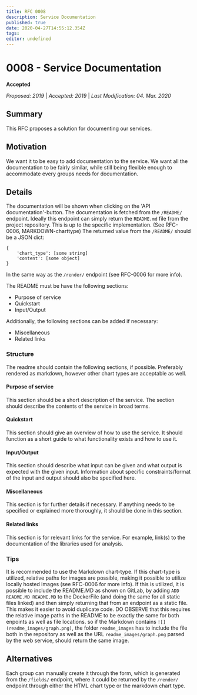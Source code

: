 ```yaml
---
title: RFC 0008
description: Service Documentation
published: true
date: 2020-04-27T14:55:12.354Z
tags: 
editor: undefined
---
```


# 0008 - Service Documentation
**Accepted** 

*Proposed: 2019* | *Accepted: 2019* | *Last Modification: 04. Mar. 2020*

## Summary
This RFC proposes a solution for documenting our services.

## Motivation
We want it to be easy to add documentation to the service.
We want all the documentation to be fairly similar, while still being flexible enough to accommodate every groups needs for documentation.

## Details
The documentation will be shown when clicking on the 'API documentation'-button.
The documentation is fetched from the `/README/` endpoint. Ideally this endpoint can simply return the `README.md` file from the project repository. This is up to the specific implementation. (See RFC-0006, MARKDOWN-charttype)
The returned value from the `/README/` should be a JSON dict:

	{
		'chart_type': [some string]
		'content': [some object]
	}

In the same way as the `/render/` endpoint (see RFC-0006 for more info).

The README must be have the following sections:
- Purpose of service
- Quickstart
- Input/Output

Additionally, the following sections can be added if necessary:
- Miscellaneous
- Related links

### Structure
The readme should contain the following sections, if possible. Preferably rendered as markdown, however other chart types are acceptable as well.

#### Purpose of service
This section should be a short description of the service.
The section should describe the contents of the service in broad terms.

#### Quickstart
This section should give an overview of how to use the service.
It should function as a short guide to what functionality exists and how to use it.

#### Input/Output
This section should describe what input can be given and what output is expected with the given input.
Information about specific constraints/format of the input and output should also be specified here.

#### Miscellaneous
This section is for further details if necessary.
If anything needs to be specified or explained more thoroughly, it should be done in this section.

#### Related links
This section is for relevant links for the service.
For example, link(s) to the documentation of the libraries used for analysis.

### Tips
It is recommended to use the Markdown chart-type. 
If this chart-type is utilized, relative paths for images are possible, making it possible to utilize locally hosted images (see RFC-0006 for more info). 
If this is utilized, it is possible to include the README.MD as shown on GitLab, by adding `ADD README.MD README.MD` to the DockerFile (and doing the same for all static files linked) and then simply returning that from an endpoint as a static file. This makes it easier to avoid duplicate code. DO OBSERVE that this requires the relative image paths in the README to be exactly the same for both enpoints as well as file locations. so if the Markdown contains `![](readme_images/graph.png)`, the folder `readme_images` has to include the file both in the repository as well as the URL `readme_images/graph.png` parsed by the web service, should return the same image. 


## Alternatives
Each group can manually create it through the form, which is generated from the `/fields/` endpoint, where it could be returned by the `/render/` endpoint through either the HTML chart type or the markdown chart type.